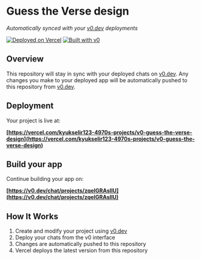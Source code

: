 # Guess the Verse design

*Automatically synced with your [v0.dev](https://v0.dev) deployments*

[![Deployed on Vercel](https://img.shields.io/badge/Deployed%20on-Vercel-black?style=for-the-badge&logo=vercel)](https://vercel.com/kyukselir123-4970s-projects/v0-guess-the-verse-design)
[![Built with v0](https://img.shields.io/badge/Built%20with-v0.dev-black?style=for-the-badge)](https://v0.dev/chat/projects/zqeIGRAsllU)

## Overview

This repository will stay in sync with your deployed chats on [v0.dev](https://v0.dev).
Any changes you make to your deployed app will be automatically pushed to this repository from [v0.dev](https://v0.dev).

## Deployment

Your project is live at:

**[https://vercel.com/kyukselir123-4970s-projects/v0-guess-the-verse-design](https://vercel.com/kyukselir123-4970s-projects/v0-guess-the-verse-design)**

## Build your app

Continue building your app on:

**[https://v0.dev/chat/projects/zqeIGRAsllU](https://v0.dev/chat/projects/zqeIGRAsllU)**

## How It Works

1. Create and modify your project using [v0.dev](https://v0.dev)
2. Deploy your chats from the v0 interface
3. Changes are automatically pushed to this repository
4. Vercel deploys the latest version from this repository
